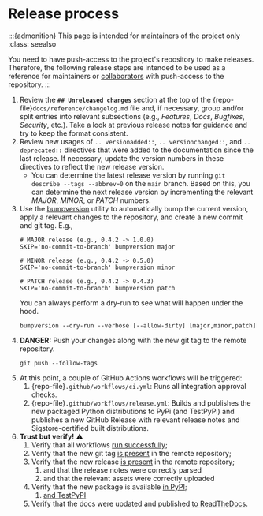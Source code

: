 # Release process

:::{admonition} This page is intended for maintainers of the project only
:class: seealso

You need to have push-access to the project's repository to make releases. Therefore, the following release steps are intended to be used as a reference for maintainers or [collaborators](https://docs.github.com/en/account-and-profile/setting-up-and-managing-your-personal-account-on-github/managing-user-account-settings/permission-levels-for-a-personal-account-repository#collaborator-access-for-a-repository-owned-by-a-personal-account) with push-access to the repository.
:::

1. Review the **`## Unreleased changes`** section at the top of the {repo-file}`docs/reference/changelog.md` file and, if necessary, group and/or split entries into relevant subsections (e.g., _Features_, _Docs_, _Bugfixes_, _Security_, etc.). Take a look at previous release notes for guidance and try to keep the format consistent.
2. Review new usages of `.. versionadded::`, `.. versionchanged::`, and `.. deprecated::` directives that were added to the documentation since the last release. If necessary, update the version numbers in these directives to reflect the new release version.
   * You can determine the latest release version by running `git describe --tags --abbrev=0` on the `main` branch. Based on this, you can determine the next release version by incrementing the relevant _MAJOR_, _MINOR_, or _PATCH_ numbers.
3. Use the [bumpversion](https://github.com/peritus/bumpversion) utility to automatically bump the current version, apply a relevant changes to the repository, and create a new commit and git tag. E.g.,
   ```shell
   # MAJOR release (e.g., 0.4.2 -> 1.0.0)
   SKIP='no-commit-to-branch' bumpversion major

   # MINOR release (e.g., 0.4.2 -> 0.5.0)
   SKIP='no-commit-to-branch' bumpversion minor

   # PATCH release (e.g., 0.4.2 -> 0.4.3)
   SKIP='no-commit-to-branch' bumpversion patch
   ```
   You can always perform a dry-run to see what will happen under the hood.
   ```shell
   bumpversion --dry-run --verbose [--allow-dirty] [major,minor,patch]
   ```
4. **DANGER:** Push your changes along with the new git tag to the remote repository.
   ```shell
   git push --follow-tags
   ```
5. At this point, a couple of GitHub Actions workflows will be triggered:
    1. {repo-file}`.github/workflows/ci.yml`: Runs all integration approval checks.
    2. {repo-file}`.github/workflows/release.yml`: Builds and publishes the new packaged Python distributions to PyPi (and TestPyPi) and publishes a new GitHub Release with relevant release notes and Sigstore-certified built distributions.
6. **Trust but verify!** ⚠️
    1. Verify that all workflows [run successfully](https://github.com/tpvasconcelos/ridgeplot/actions);
    2. Verify that the new git tag [is present](https://github.com/tpvasconcelos/ridgeplot/tags) in the remote repository;
    3. Verify that the new release [is present](https://github.com/tpvasconcelos/ridgeplot/releases) in the remote repository;
        1. and that the release notes were correctly parsed
        2. and that the relevant assets were correctly uploaded
    4. Verify that the new package is available [in PyPI](https://pypi.org/project/ridgeplot/);
        1. [and TestPyPI](https://test.pypi.org/project/ridgeplot/)
    5. Verify that the docs were updated and published [to ReadTheDocs](https://ridgeplot.readthedocs.io/en/stable/).
